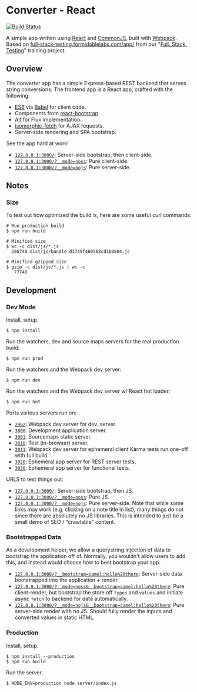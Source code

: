 Converter - React
=================

[![Build Status][trav_img]][trav_site]

A simple app written using [React][react] and [CommonJS][cjs], built with
[Webpack][webpack]. Based on
[full-stack-testing.formidablelabs.com/app/](http://full-stack-testing.formidablelabs.com/app/)
from our "[Full. Stack. Testing](http://full-stack-testing.formidablelabs.com/)"
training project.

## Overview

The converter app has a simple Express-based REST backend that serves string
conversions. The frontend app is a React app, crafted with the following:

* [ES6](https://kangax.github.io/compat-table/es6/) via
  [Babel](https://babeljs.io/) for client code.
* Components from [react-bootstrap](http://react-bootstrap.github.io/)
* [Alt](http://alt.js.org/) for Flux implementation.
* [isomorphic-fetch](https://github.com/matthew-andrews/isomorphic-fetch) for
  AJAX requests.
* Server-side rendering and SPA bootstrap.

See the app hard at work!

* [`127.0.0.1:3000/`](http://127.0.0.1:3000/): Server-side bootstrap, then client-side.
* [`127.0.0.1:3000/?__mode=noss`](http://127.0.0.1:3000/?__mode=noss): Pure client-side.
* [`127.0.0.1:3000/?__mode=nojs`](http://127.0.0.1:3000/?__mode=nojs): Pure server-side.

## Notes

### Size

To test out how optimized the build is, here are some useful curl commands:

```
# Run production build
$ npm run build

# Minified size
$ wc -c dist/js/*.js
  286748 dist/js/bundle.d3749f460563cd1b0884.js

# Minified gzipped size
$ gzip -c dist/js/*.js | wc -c
   77748
```

## Development

### Dev Mode

Install, setup.

```
$ npm install
```

Run the watchers, dev and source maps servers for the real production build:

```
$ npm run prod
```

Run the watchers and the Webpack dev server:

```
$ npm run dev
```

Run the watchers and the Webpack dev server w/ React hot loader:

```
$ npm run hot
```

Ports various servers run on:

* [`2992`](http://127.0.0.1:2992/): Webpack dev server for dev. server.
* [`3000`](http://127.0.0.1:3000/): Development application server.
* [`3001`](http://127.0.0.1:3001/): Sourcemaps static server.
* [`3010`](http://127.0.0.1:3002/): Test (in-browser) server.
* [`3011`](http://127.0.0.1:3003/): Webpack dev server for ephemeral client
  Karma tests run one-off with full build.
* [`3020`](http://127.0.0.1:3010/): Ephemeral app server for REST server tests.
* [`3030`](http://127.0.0.1:3020/): Ephemeral app server for functional tests.

URLS to test things out:

* [`127.0.0.1:3000/`](http://127.0.0.1:3000/): Server-side bootstrap, then JS.
* [`127.0.0.1:3000/?__mode=noss`](http://127.0.0.1:3000/?__mode=noss): Pure JS.
* [`127.0.0.1:3000/?__mode=nojs`](http://127.0.0.1:3000/?__mode=nojs): Pure
  server-side. Note that while some links may work (e.g. clicking on a note
  title in list), many things do not since there are absolutely no JS libraries.
  This is intended to just be a small demo of SEO / "crawlable" content.

### Bootstrapped Data

As a development helper, we allow a querystring injection of data to bootstrap
the application off of. Normally, you wouldn't allow users to add this, and
instead would choose how to best bootstrap your app.

* [`127.0.0.1:3000/?__bootstrap=camel:hello%20there`](http://127.0.0.1:3000/?__bootstrap=camel:hello%20there):
  Server-side data bootstrapped into the application + render.
* [`127.0.0.1:3000/?__mode=noss&__bootstrap=camel:hello%20there`](http://127.0.0.1:3000/?__mode=noss&__bootstrap=camel:hello%20there):
  Pure client-render, but bootstrap the store off `types` and `values` and
  initiate async `fetch` to backend for data automatically.
* [`127.0.0.1:3000/?__mode=nojs&__bootstrap=camel:hello%20there`](http://127.0.0.1:3000/?__mode=nojs&__bootstrap=camel:hello%20there):
  Pure server-side render with no JS. Should fully render the inputs and
  converted values in static HTML.

### Production

Install, setup.

```
$ npm install --production
$ npm run build
```

Run the server.

```
$ NODE_ENV=production node server/index.js
```

[trav]: https://travis-ci.org/
[trav_img]: https://api.travis-ci.org/FormidableLabs/converter-react.svg
[trav_site]: https://travis-ci.org/FormidableLabs/converter-react
[react]: http://facebook.github.io/react/
[cjs]: http://wiki.commonjs.org/wiki/CommonJS
[webpack]: http://webpack.github.io/
